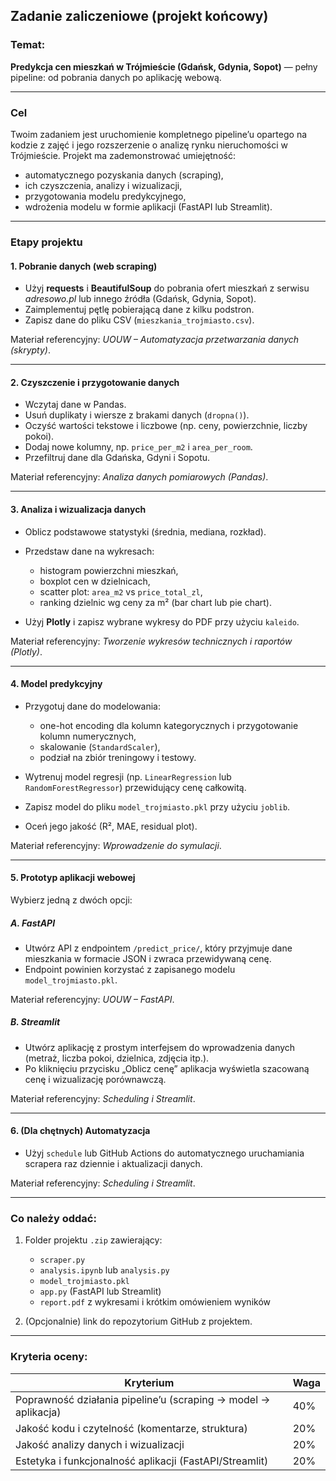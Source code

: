 ## Zadanie zaliczeniowe (projekt końcowy)

### Temat:

**Predykcja cen mieszkań w Trójmieście (Gdańsk, Gdynia, Sopot)**
— pełny pipeline: od pobrania danych po aplikację webową.

---

### Cel

Twoim zadaniem jest uruchomienie kompletnego pipeline’u opartego na kodzie z zajęć i jego rozszerzenie o analizę rynku nieruchomości w Trójmieście.
Projekt ma zademonstrować umiejętność:

* automatycznego pozyskania danych (scraping),
* ich czyszczenia, analizy i wizualizacji,
* przygotowania modelu predykcyjnego,
* wdrożenia modelu w formie aplikacji (FastAPI lub Streamlit).

---

###  Etapy projektu

#### 1. **Pobranie danych (web scraping)**

* Użyj **requests** i **BeautifulSoup** do pobrania ofert mieszkań z serwisu *adresowo.pl* lub innego źródła (Gdańsk, Gdynia, Sopot).
* Zaimplementuj pętlę pobierającą dane z kilku podstron. 
* Zapisz dane do pliku CSV (`mieszkania_trojmiasto.csv`).

Materiał referencyjny: *UOUW – Automatyzacja przetwarzania danych (skrypty)*.

---

#### 2. **Czyszczenie i przygotowanie danych**

* Wczytaj dane w Pandas.
* Usuń duplikaty i wiersze z brakami danych (`dropna()`).
* Oczyść wartości tekstowe i liczbowe (np. ceny, powierzchnie, liczby pokoi).
* Dodaj nowe kolumny, np. `price_per_m2` i `area_per_room`.
* Przefiltruj dane dla Gdańska, Gdyni i Sopotu.

Materiał referencyjny: *Analiza danych pomiarowych (Pandas)*.

---

#### 3. **Analiza i wizualizacja danych**

* Oblicz podstawowe statystyki (średnia, mediana, rozkład).
* Przedstaw dane na wykresach:

  * histogram powierzchni mieszkań,
  * boxplot cen w dzielnicach,
  * scatter plot: `area_m2` vs `price_total_zl`,
  * ranking dzielnic wg ceny za m² (bar chart lub pie chart).
* Użyj **Plotly** i zapisz wybrane wykresy do PDF przy użyciu `kaleido`.

Materiał referencyjny: *Tworzenie wykresów technicznych i raportów (Plotly)*.

---

#### 4. **Model predykcyjny**

* Przygotuj dane do modelowania:

  * one-hot encoding dla kolumn kategorycznych i przygotowanie kolumn numerycznych,
  * skalowanie (`StandardScaler`),
  * podział na zbiór treningowy i testowy.
* Wytrenuj model regresji (np. `LinearRegression` lub `RandomForestRegressor`) przewidujący cenę całkowitą.
* Zapisz model do pliku `model_trojmiasto.pkl` przy użyciu `joblib`.
* Oceń jego jakość (R², MAE, residual plot).

Materiał referencyjny: *Wprowadzenie do symulacji*.

---

#### 5. **Prototyp aplikacji webowej**

Wybierz jedną z dwóch opcji:

##### **A. FastAPI**

* Utwórz API z endpointem `/predict_price/`, który przyjmuje dane mieszkania w formacie JSON i zwraca przewidywaną cenę.
* Endpoint powinien korzystać z zapisanego modelu `model_trojmiasto.pkl`.

Materiał referencyjny: *UOUW – FastAPI*.

##### **B. Streamlit**

* Utwórz aplikację z prostym interfejsem do wprowadzenia danych (metraż, liczba pokoi, dzielnica, zdjęcia itp.).
* Po kliknięciu przycisku „Oblicz cenę” aplikacja wyświetla szacowaną cenę i wizualizację porównawczą.

Materiał referencyjny: *Scheduling i Streamlit*.

---

#### 6. **(Dla chętnych)** Automatyzacja

* Użyj `schedule` lub GitHub Actions do automatycznego uruchamiania scrapera raz dziennie i aktualizacji danych.

Materiał referencyjny: *Scheduling i Streamlit*.

---

### Co należy oddać:

1. Folder projektu `.zip` zawierający:

   * `scraper.py`
   * `analysis.ipynb` lub `analysis.py`
   * `model_trojmiasto.pkl`
   * `app.py` (FastAPI lub Streamlit)
   * `report.pdf` z wykresami i krótkim omówieniem wyników
2. (Opcjonalnie) link do repozytorium GitHub z projektem.

---

### Kryteria oceny:

| Kryterium                                                      | Waga |
| -------------------------------------------------------------- | ---- |
| Poprawność działania pipeline’u (scraping → model → aplikacja) | 40%  |
| Jakość kodu i czytelność (komentarze, struktura)               | 20%  |
| Jakość analizy danych i wizualizacji                           | 20%  |
| Estetyka i funkcjonalność aplikacji (FastAPI/Streamlit)        | 20%  |
